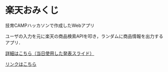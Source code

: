 # 楽天おみくじ
技育CAMPハッカソンで作成したWebアプリ

ユーザの入力を元に楽天の商品検索APIを叩き，ランダムに商品情報を出力するアプリ．

[詳細はこちら（当日使用した発表スライド）](https://github.com/Akasatanana/rakutenLottery/files/9276486/CAMP_vol7_.pptx)

[リンクはこちら](http://ssbu-charavoting.sakura.ne.jp/rakutenLottery/html/lottery.php)
